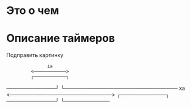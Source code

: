 # Это о чем

# Описание таймеров

Подправить картинку

                   ia
             <────────────>
             ┌────────────┐
─────────────┘            └──────────────────────────────
             xa
 <───────────────────────────> ┌────────────┐
                  ─────────────┘            └────────────
